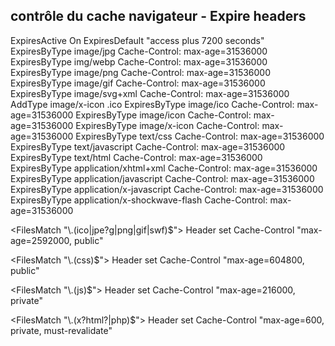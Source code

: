 

## contrôle du cache navigateur - Expire headers
<IfModule mod_expires.c>
	ExpiresActive On
	ExpiresDefault "access plus 7200 seconds"
	ExpiresByType image/jpg 			Cache-Control: max-age=31536000
	ExpiresByType img/webp			Cache-Control: max-age=31536000
	ExpiresByType image/png 			Cache-Control: max-age=31536000
	ExpiresByType image/gif 			Cache-Control: max-age=31536000
	ExpiresByType image/svg+xml			Cache-Control: max-age=31536000
	AddType image/x-icon .ico
	ExpiresByType image/ico 			Cache-Control: max-age=31536000
	ExpiresByType image/icon 			Cache-Control: max-age=31536000
	ExpiresByType image/x-icon 			Cache-Control: max-age=31536000
	ExpiresByType text/css 				Cache-Control: max-age=31536000
	ExpiresByType text/javascript 		Cache-Control: max-age=31536000
	ExpiresByType text/html 			Cache-Control: max-age=31536000
	ExpiresByType application/xhtml+xml 	Cache-Control: max-age=31536000
	ExpiresByType application/javascript 	Cache-Control: max-age=31536000
	ExpiresByType application/x-javascript 	Cache-Control: max-age=31536000
	ExpiresByType application/x-shockwave-flash Cache-Control: max-age=31536000
</IfModule>

<IfModule mod_headers.c>

<FilesMatch "\\.(ico|jpe?g|png|gif|swf)$">
Header set Cache-Control "max-age=2592000, public"
</FilesMatch>

<FilesMatch "\\.(css)$">
Header set Cache-Control "max-age=604800, public"
</FilesMatch>

<FilesMatch "\\.(js)$">
Header set Cache-Control "max-age=216000, private"
</FilesMatch>

<FilesMatch "\\.(x?html?|php)$">
Header set Cache-Control "max-age=600, private, must-revalidate"
</FilesMatch>

</IfModule>